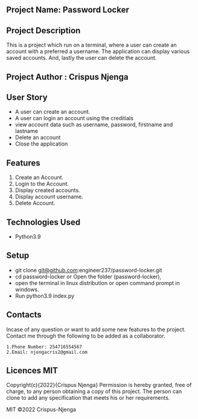 ## Project Name: Password Locker
## Project Description
This is a project which run on a terminal, where a user can create an account with a preferred a username. The application can display various saved accounts. And, lastly the user can delete the account.
## Project Author : Crispus Njenga
## User Story
* A user can create an account.
* A user can login an account using the creditials
* view account data such as username, password, firstname and lastname
* Delete an account
* Close the application
## Features
1. Create an Account.
2. Login to the Account.
3. Display created accounts.
4. Display account username.
5. Delete Account.
## Technologies Used
* Python3.9
## Setup
* git clone git@github.com:engineer237/password-locker.git
* cd password-locker or Open the folder (password-locker), 
* open the terminal in linux distribution or open command prompt in windows.
* Run python3.9 index.py
## Contacts
Incase of any question or want to add some new features to the project. Contact me through the following to be added as a collaborator.

    1.Phone Number: 254716554567
    2.Email: njengacris2@gmail.com
## Licences MIT
Copyright(c){2022}{Crispus Njenga} Permission is hereby granted, free of charge, to any person obtaining a copy of this project. The person can clone to add any specification that meets his or her requirements.

MIT ©2022 Crispus-Njenga